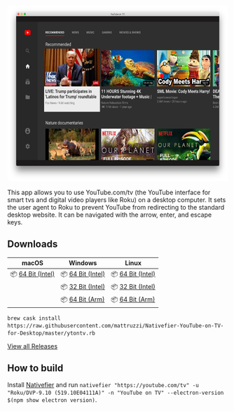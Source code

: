  <img src="screenshot.png" alt="Screenshot" height="400">

This app allows you to use YouTube.com/tv (the YouTube interface for smart tvs and digital video players like Roku) on a desktop computer. It sets the user agent to Roku to prevent YouTube from redirecting to the standard desktop website. It can be navigated with the arrow, enter, and escape keys.

## Downloads

| macOS                                                                                                                                      | Windows                                                                                                                                    | Linux                                                                                                                                      |
| ------------------------------------------------------------------------------------------------------------------------------------------ | ------------------------------------------------------------------------------------------------------------------------------------------ | ------------------------------------------------------------------------------------------------------------------------------------------ |
| 📦 [64 Bit (Intel)](https://github.com/mattruzzi/Nativefier-YouTube-on-TV-for-Desktop/releases/latest/download/YouTubeonTV-darwin-x64.zip) | 📦 [64 Bit (Intel)](https://github.com/mattruzzi/Nativefier-YouTube-on-TV-for-Desktop/releases/latest/download/YouTubeonTV-win32-x64.zip)  | 📦 [64 Bit (Intel)](https://github.com/mattruzzi/Nativefier-YouTube-on-TV-for-Desktop/releases/latest/download/YouTubeonTV-linux-x64.zip)  |
|                                                                                                                                            | 📦 [32 Bit (Intel)](https://github.com/mattruzzi/Nativefier-YouTube-on-TV-for-Desktop/releases/latest/download/YouTubeonTV-win32-ia32.zip) | 📦 [32 Bit (Intel)](https://github.com/mattruzzi/Nativefier-YouTube-on-TV-for-Desktop/releases/latest/download/YouTubeonTV-linux-ia32.zip) |
|                                                                                                                                            | 📦 [64 Bit (Arm)](https://github.com/mattruzzi/Nativefier-YouTube-on-TV-for-Desktop/releases/latest/download/YouTubeonTV-win32-arm64.zipv) | 📦 [64 Bit (Arm)](https://github.com/mattruzzi/Nativefier-YouTube-on-TV-for-Desktop/releases/latest/download/YouTubeonTV-linux-arm64.zip)  |

`brew cask install https://raw.githubusercontent.com/mattruzzi/Nativefier-YouTube-on-TV-for-Desktop/master/ytontv.rb`

[View all Releases](https://github.com/mattruzzi/Nativefier-YouTube-Roku-App-for-Desktop/releases)

## How to build

Install [Nativefier](https://github.com/jiahaog/nativefier#installation) and run `nativefier "https://youtube.com/tv" -u "Roku/DVP-9.10 (519.10E04111A)" -n "YouTube on TV" --electron-version $(npm show electron version)`.
